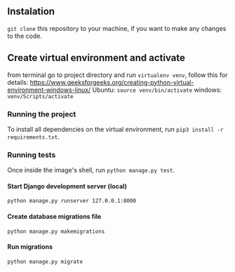 
## Instalation
 `git clone` this repository to your machine, if you want to make any changes to the code.

## Create virtual environment and activate
from terminal go to project directory and run `virtualenv venv`,
follow this for details:  https://www.geeksforgeeks.org/creating-python-virtual-environment-windows-linux/
Ubuntu: `source venv/bin/activate` windows: `venv/Scripts/activate`

### Running the project

To install all dependencies on the virtual environment, run `pip3 install -r requirements.txt`.

### Running tests

Once inside the image's shell, run `python manage.py test`.

#### Start Django development server (local)

`python manage.py runserver 127.0.0.1:8000`

#### Create database migrations file

`python manage.py makemigrations`

#### Run migrations

`python manage.py migrate`